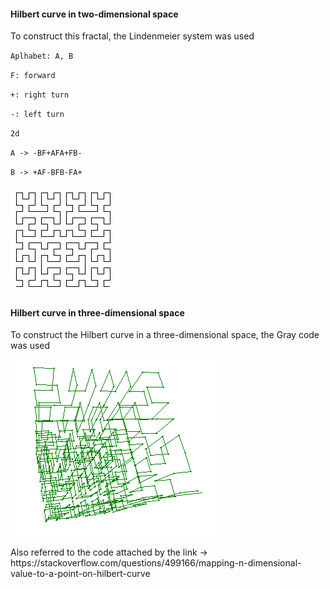 <p><h4>Hilbert curve in two-dimensional space</h4></p>
<p>To construct this fractal, the Lindenmeier system was used</p>
<p><code>Aplhabet: A, B</code></p>
<p><code>F: forward</code></p>
<p><code>+: right turn</code></p>
<p><code>-: left turn</code></p>
<p><code>2d</code></p>
<p><code>A -> -BF+AFA+FB-</code></p>
<p><code>B -> +AF-BFB-FA+</code></p>
<p><img src='image/hilbert_2d.png'></p>
<p><h4>Hilbert curve in three-dimensional space</h4></p>
<p>To construct the Hilbert curve in a three-dimensional space, the Gray code was used</p>
<p><img src='image/hilbert_3d.png'></p>
<p>Also referred to the code attached by the link -> https://stackoverflow.com/questions/499166/mapping-n-dimensional-value-to-a-point-on-hilbert-curve</p>